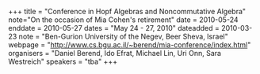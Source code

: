 +++
title = "Conference in Hopf Algebras and Noncommutative Algebra"
note="On the occasion of Mia Cohen's retirement"
date = 2010-05-24
enddate = 2010-05-27
dates = "May 24 - 27, 2010"
dateadded = 2010-03-23
note = "Ben-Gurion University of the Negev, Beer Sheva, Israel"
webpage = "http://www.cs.bgu.ac.il/~berend/mia-conference/index.html"
organisers = "Daniel Berend, Ido Efrat, Michael Lin, Uri Onn, Sara Westreich"
speakers = "tba"
+++
